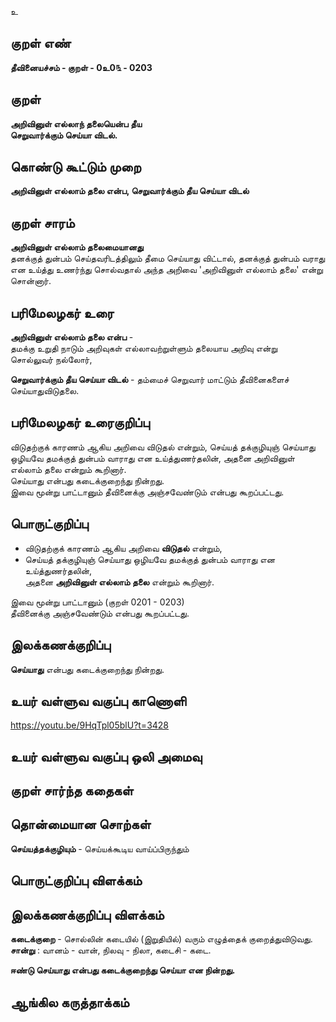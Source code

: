 உ

## குறள் எண் 

**தீவினையச்சம் - குறள் - 0உ0௩ - 0203**  

## குறள் 

**அறிவினுள் எல்லாந் தலையென்ப தீய  
செறுவார்க்கும் செய்யா விடல்.** 

## கொண்டு கூட்டும் முறை

**அறிவினுள் எல்லாம் தலை என்ப, செறுவார்க்கும் தீய செய்யா விடல்** 

## குறள் சாரம் 

**அறிவினுள் எல்லாம் தலைமையானது**  
தனக்குத் துன்பம் செய்தவரிடத்திலும் தீமை செய்யாது விட்டால், தனக்குத் துன்பம் வராது என உய்த்து உணர்ந்து சொல்வதால் அந்த அறிவை 'அறிவினுள் எல்லாம் தலை' என்று சொன்னார்.

## பரிமேலழகர் உரை

**அறிவினுள் எல்லாம் தலை என்ப** -  
தமக்கு உறுதி நாடும் அறிவுகள்  எல்லாவற்றுள்ளும் தலையாய அறிவு என்று  
சொல்லுவர் நல்லோர்,  

**செறுவார்க்கும் தீய செய்யா விடல்** - தம்மைச் செறுவார் மாட்டும் தீவினைகளைச் செய்யாதுவிடுதலை.

## பரிமேலழகர் உரைகுறிப்பு   

விடுதற்குக் காரணம் ஆகிய அறிவை விடுதல் என்றும், செய்யத் தக்குழியுஞ் செய்யாது ஒழியவே தமக்குத் துன்பம் வாராது என உய்த்துணர்தலின், அதனை அறிவினுள் எல்லாம் தலை என்றும் கூறினார்.  
செய்யாது என்பது கடைக்குறைந்து நின்றது.  
இவை மூன்று பாட்டானும் தீவினைக்கு அஞ்சவேண்டும் என்பது கூறப்பட்டது.   

## பொருட்குறிப்பு 

* விடுதற்குக் காரணம் ஆகிய அறிவை **விடுதல்** என்றும்,  
* செய்யத் தக்குழியுஞ் செய்யாது ஒழியவே தமக்குத் துன்பம் வாராது என உய்த்துணர்தலின்,  
 அதனை **அறிவினுள் எல்லாம் தலை** என்றும் கூறினார்.  
  
இவை மூன்று பாட்டானும் (குறள் 0201 - 0203)  
தீவினைக்கு அஞ்சவேண்டும் என்பது கூறப்பட்டது.   

## இலக்கணக்குறிப்பு  

**செய்யாது** என்பது கடைக்குறைந்து நின்றது.   

## உயர் வள்ளுவ வகுப்பு காணொளி

https://youtu.be/9HqTpl05blU?t=3428

## உயர் வள்ளுவ வகுப்பு ஒலி அமைவு 

 
## குறள் சார்ந்த கதைகள் 


## தொன்மையான சொற்கள்

**செய்யத்தக்குழியும்** - செய்யக்கூடிய வாய்ப்பிருந்தும்  

## பொருட்குறிப்பு விளக்கம்


## இலக்கணக்குறிப்பு விளக்கம்

**கடைக்குறை** - சொல்லின் கடையில் (இறுதியில்) வரும் எழுத்தைக் குறைத்துவிடுவது. **சான்று** : வானம் - வான், நிலவு - நிலா, கடைசி - கடை.  

**ஈண்டு செய்யாது என்பது கடைக்குறைந்து செய்யா என நின்றது.** 

## ஆங்கில கருத்தாக்கம் 


